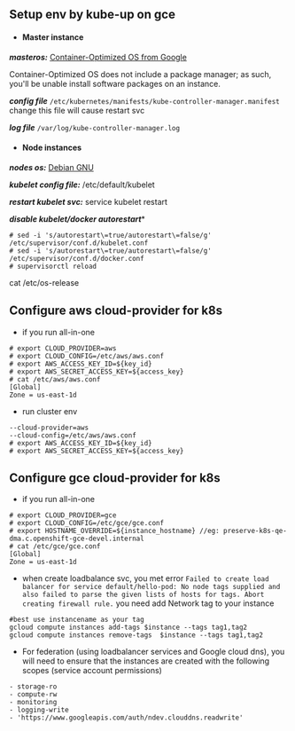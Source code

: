 ## Setup env by kube-up on gce
* #### Master instance
***masteros:*** [Container-Optimized OS from Google](https://cloud.google.com/compute/docs/containers/vm-image/)

Container-Optimized OS does not include a package manager; as such, you'll be unable install software packages on an instance.

***config file*** ```/etc/kubernetes/manifests/kube-controller-manager.manifest``` change this file will cause restart svc

***log file*** ```/var/log/kube-controller-manager.log```

* #### Node instances

***nodes os:*** [Debian GNU](http://www.debian.org/)

***kubelet config file:*** /etc/default/kubelet

***restart kubelet svc:*** service kubelet restart

***disable kubelet/docker autorestart****
```
# sed -i 's/autorestart\=true/autorestart\=false/g' /etc/supervisor/conf.d/kubelet.conf
# sed -i 's/autorestart\=true/autorestart\=false/g' /etc/supervisor/conf.d/docker.conf
# supervisorctl reload
```
cat /etc/os-release


## Configure aws cloud-provider for k8s
* if you run all-in-one
```
# export CLOUD_PROVIDER=aws
# export CLOUD_CONFIG=/etc/aws/aws.conf
# export AWS_ACCESS_KEY_ID=${key_id}
# export AWS_SECRET_ACCESS_KEY=${access_key}
# cat /etc/aws/aws.conf
[Global]
Zone = us-east-1d
```

* run cluster env
```
--cloud-provider=aws
--cloud-config=/etc/aws/aws.conf
# export AWS_ACCESS_KEY_ID=${key_id}
# export AWS_SECRET_ACCESS_KEY=${access_key}
```

## Configure gce cloud-provider for k8s
* if you run all-in-one
```
# export CLOUD_PROVIDER=gce
# export CLOUD_CONFIG=/etc/gce/gce.conf
# export HOSTNAME_OVERRIDE=${instance_hostname} //eg: preserve-k8s-qe-dma.c.openshift-gce-devel.internal
# cat /etc/gce/gce.conf
[Global]
Zone = us-east-1d
```
* when create loadbalance svc, you met error `Failed to create load balancer for service default/hello-pod: No node tags supplied and also failed to parse the given lists of hosts for tags. Abort creating firewall rule.`
you need add Network tag to your instance
```
#best use instancename as your tag
gcloud compute instances add-tags $instance --tags tag1,tag2
gcloud compute instances remove-tags  $instance --tags tag1,tag2
```
* For federation (using loadbalancer services and Google cloud
dns), you will need to ensure that the instances are created with the
following scopes (service account permissions)
```
- storage-ro
- compute-rw
- monitoring
- logging-write
- 'https://www.googleapis.com/auth/ndev.clouddns.readwrite'
```
